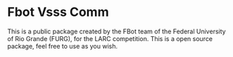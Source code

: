 # Fbot Vsss Comm

This is a public package created by the FBot team of the Federal University of Rio Grande (FURG), for the LARC competition. This is a open source package, feel free to use as you wish.

 <!-- To start with after you `import` the package. -->
